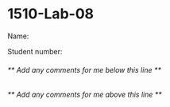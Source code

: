 # 1510-Lab-08

Name:

Student number:

###### ** Add any comments for me below this line **

###### ** Add any comments for me above this line **

